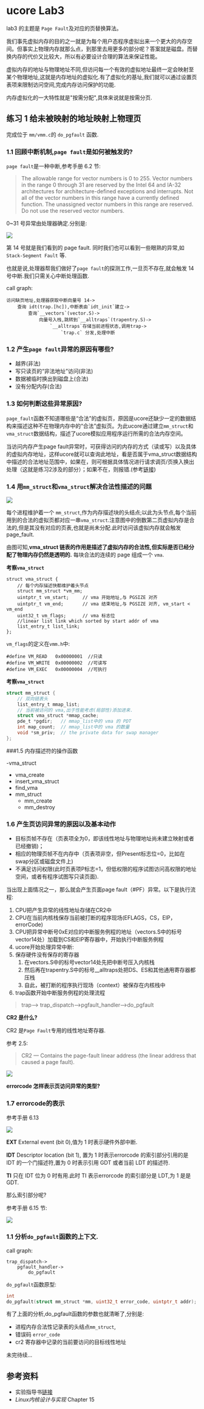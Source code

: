# ucore Lab3

lab3 的主题是 `Page Fault`及对应的页替换算法。

我们事先虚拟内存的目的之一就是为每个用户态程序虚拟出来一个更大的内存空间。但事实上物理内存就那么点，到那里去用更多的部分呢？答案就是磁盘。而替换内存的代价又比较大，所以有必要设计合理的算法来保证性能。

虚拟内存的地址与物理地址不同,但访问每一个有效的虚拟地址最终一定会映射至某个物理地址,这就是内存地址的虚拟化.有了虚拟化的基址,我们就可以通过设置页表项来限制访问空间,完成内存访问保护的功能.

内存虚拟化的一大特性就是"按需分配",具体来说就是按需分页.

## 练习 1 给未被映射的地址映射上物理页

完成位于 `mm/vmm.c`的 `do_pgfault` 函数.

### 1.1 回顾中断机制,`page fault`是如何被触发的?

`page fault`是一种中断,参考手册 6.2 节:

>The allowable range for vector numbers is 0 to 255. Vector numbers in the range 0 through 31 are reserved by the Intel 64 and IA-32 architectures for architecture-defined exceptions and interrupts. Not all of the vector numbers in this range have a currently defined function. The unassigned vector numbers in this range are reserved. Do not use the reserved vector numbers.

0~31 号异常由处理器确定.分别是:

![](https://github.com/libinyl/CS-notes/blob/master/images/intel/v3/Table%206-1.%20Protected-Mode%20Exceptions%20and%20Interrupts.png?raw=true)

第 14 号就是我们看到的 page fault. 同时我们也可以看到一些眼熟的异常,如 `Stack-Segment Fault` 等.

也就是说,处理器帮我们做好了`page fault`的探测工作,一旦页不存在,就会触发 14 号中断.我们只需关心中断处理函数.

call graph:

```
访问缺页地址,处理器获取中断向量号 14->
    查询 idt(trap.[hc]),中断表由`idt_init`建立->
        查询`__vectors`(vector.S)->
            向量号入栈,跳转到`__alltraps`(trapentry.S)->
                `__alltraps`存储当前进程状态,调用trap->
                    `trap.c` 分发,处理中断
```

### 1.2 产生`page fault`异常的原因有哪些?

- 越界(非法)
- 写只读页的“非法地址”访问(非法)
- 数据被临时换出到磁盘上(合法)
- 没有分配内存(合法)


### 1.3 如何判断这些异常原因?

`page_fault`函数不知道哪些是“合法”的虚拟页，原因是ucore还缺少一定的数据结构来描述这种不在物理内存中的“合法”虚拟页。为此ucore通过建立`mm_struct`和`vma_struct`数据结构，描述了ucore模拟应用程序运行所需的合法内存空间。

当访问内存产生page fault异常时，可获得访问的内存的方式（读或写）以及具体的虚拟内存地址，这样ucore就可以查询此地址，看是否属于vma_struct数据结构中描述的合法地址范围中，如果在，则可根据具体情况进行请求调页/页换入换出处理（这就是练习2涉及的部分）；如果不在，则报错.(参考[链接](https://chyyuu.gitbooks.io/ucore_os_docs/content/lab3/lab3_3_3_data_structures.html))

### 1.4 用`mm_struct`和`vma_struct`解决合法性描述的问题

![](https://github.com/libinyl/ucore-study/blob/master/images/%E8%99%9A%E6%8B%9F%E5%9C%B0%E5%9D%80%E7%A9%BA%E9%97%B4%E5%92%8C%E7%89%A9%E7%90%86%E5%9C%B0%E5%9D%80%E7%A9%BA%E9%97%B4%E7%9A%84%E7%A4%BA%E6%84%8F%E5%9B%BE.png?raw=true)

每个进程维护着一个 `mm_struct`,作为内存描述块的头结点;以此为头节点,每个当前用到的合法的虚拟页都对应一串`vma_struct`.注意图中的倒数第二页虚拟内存是合法的,但是其没有对应的页表,也就是尚未分配.此时访问该虚拟内存就会触发 page_fault.

由图可知,**vma_struct 链表的作用是描述了虚拟内存的合法性,但实际是否已经分配了物理内存仍然是透明的.** 每块合法的连续的 page 组成一个 `vma`.

**考察`vma_struct`**

```
struct vma_struct {
    // 每个内存描述快都维护着头节点
    struct mm_struct *vm_mm;
    uintptr_t vm_start;     // vma 开始地址,与 PGSIZE 对齐
    uintptr_t vm_end;       // vma 结束地址,与 PGSIZE 对齐, vm_start < vm_end
    uint32_t vm_flags;      // vma 标志位
    //linear list link which sorted by start addr of vma
    list_entry_t list_link;
};
```
`vm_flags`的定义在`vmm.h`中:

```
#define VM_READ   0x00000001  //只读
#define VM_WRITE  0x00000002  //可读写
#define VM_EXEC   0x00000004  //可执行
```

**考察`vma_struct`**

```C
struct mm_struct {
    // 双向链表头
    list_entry_t mmap_list;
    // 当前被访问的 vma,出于性能考虑(局部性)添加进来.
    struct vma_struct *mmap_cache;
    pde_t *pgdir;   // mmap_list中的 vma 的 PDT
    int map_count;  // mmap_list中的 vma 的数量
    void *sm_priv;  // the private data for swap manager
};
```

###1.5 内存描述符的操作函数

-vma_struct
  - vma_create
  - insert_vma_struct
  - find_vma
- mm_struct
  - mm_create
  - mm_destroy

### 1.6 产生页访问异常的原因以及基本动作

- 目标页帧不存在（页表项全为0，即该线性地址与物理地址尚未建立映射或者已经撤销)；
- 相应的物理页帧不在内存中（页表项非空，但Present标志位=0，比如在swap分区或磁盘文件上)
- 不满足访问权限(此时页表项P标志=1，但低权限的程序试图访问高权限的地址空间，或者有程序试图写只读页面).

当出现上面情况之一，那么就会产生页面page fault（#PF）异常。以下是执行流程:

1. CPU把产生异常的线性地址存储在CR2中
2. CPU在当前内核栈保存当前被打断的程序现场(EFLAGS，CS，EIP，errorCode)
3. CPU把异常中断号0xE对应的中断服务例程的地址（vectors.S中的标号vector14处）加载到CS和EIP寄存器中，开始执行中断服务例程
4. ucore开始处理异常中断:
5. 保存硬件没有保存的寄存器
   1. 在vectors.S中的标号vector14处先把中断号压入内核栈
   2. 然后再在trapentry.S中的标号__alltraps处把DS、ES和其他通用寄存器都压栈
   3. 自此，被打断的程序执行现场（context）被保存在内核栈中
6. trap函数开始中断服务例程的处理流程

>trap--> trap_dispatch-->pgfault_handler-->do_pgfault

**CR2 是什么?**

CR2 是`Page Fault`专用的线性地址寄存器.

参考 2.5:

>CR2 — Contains the page-fault linear address (the linear address that caused a page fault).

![](https://github.com/libinyl/CS-notes/blob/master/images/intel/v3/Figure%202-7.%20Control%20Registers.png?raw=true)


**errorcode 怎样表示页访问异常的类型?**

### 1.7 errorcode的表示

参考手册 6.13

![](https://github.com/libinyl/CS-notes/blob/master/images/intel/v3/Figure%206-6.%20Error%20Code.png?raw=true)


**EXT** External event (bit 0),值为 1 时表示硬件外部中断.

**IDT** Descriptor location (bit 1), 置为 1 时表示errorcode 的索引部分引用的是 IDT 的一个门描述符,置为 0 时表示引用 GDT 或者当前 LDT 的描述符.

**TI** 只在 IDT 位为 0 时有用.此时 TI 表示errorcode 的索引部分是 LDT,为 1 是是 GDT.

那么索引部分呢?

参考手册 6.15 节:

![](https://github.com/libinyl/CS-notes/blob/master/images/intel/v3/Figure%206-9.%20Page-Fault%20Error%20Code.png?raw=true)

### 1.1 分析`do_pgfault`函数的上下文.


call graph:

```
trap_dispatch->
    pgfault_handler->
        do_pgfault
```

`do_pgfault`函数原型:

```C
int
do_pgfault(struct mm_struct *mm, uint32_t error_code, uintptr_t addr);
```

有了上面的分析,do_pgfault函数的参数也就清晰了,分别是:

- 进程内存合法性记录表的头结点`mm_struct`,
- 错误码 `error_code`
- cr2 寄存器中记录的当前要访问的目标线性地址


未完待续...






























## 参考资料

- 实验指导书[链接](https://chyyuu.gitbooks.io/ucore_os_docs/content/lab3/lab3_2_1_exercises.html)
- *Linux内核设计与实现* Chapter 15